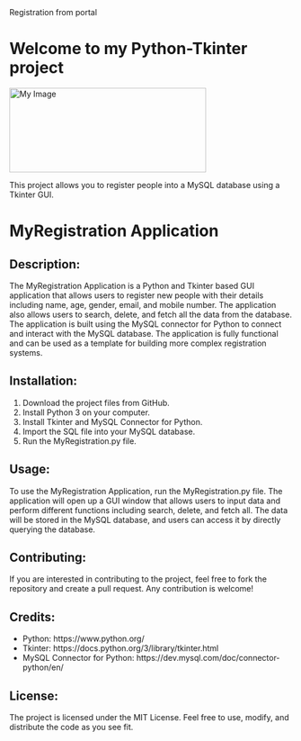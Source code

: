 <!DOCTYPE html>
<html>
<head>Registration from portal</head>
<body>
  <h1>Welcome to my Python-Tkinter project</h1>
  <img src="registration.png" alt="My Image" width="350" height="150">
  <p>This project allows you to register people into a MySQL database using a Tkinter GUI.</p>
  <h1>MyRegistration Application</h1>
  <h2>Description:</h2>
  <p>The MyRegistration Application is a Python and Tkinter based GUI application that allows users to register new people with their details including name, age, gender, email, and mobile number. The application also allows users to search, delete, and fetch all the data from the database. The application is built using the MySQL connector for Python to connect and interact with the MySQL database. The application is fully functional and can be used as a template for building more complex registration systems.</p>
  <h2>Installation:</h2>
  <ol>
    <li>Download the project files from GitHub.</li>
    <li>Install Python 3 on your computer.</li>
    <li>Install Tkinter and MySQL Connector for Python.</li>
    <li>Import the SQL file into your MySQL database.</li>
    <li>Run the MyRegistration.py file.</li>
  </ol>
  <h2>Usage:</h2>
  <p>To use the MyRegistration Application, run the MyRegistration.py file. The application will open up a GUI window that allows users to input data and perform different functions including search, delete, and fetch all. The data will be stored in the MySQL database, and users can access it by directly querying the database.</p>
  <h2>Contributing:</h2>
  <p>If you are interested in contributing to the project, feel free to fork the repository and create a pull request. Any contribution is welcome!</p>
  <h2>Credits:</h2>
  <ul>
    <li>Python: https://www.python.org/</li>
    <li>Tkinter: https://docs.python.org/3/library/tkinter.html</li>
    <li>MySQL Connector for Python: https://dev.mysql.com/doc/connector-python/en/</li>
  </ul>
  <h2>License:</h2>
  <p>The project is licensed under the MIT License. Feel free to use, modify, and distribute the code as you see fit.</p>
</body>
</html>
